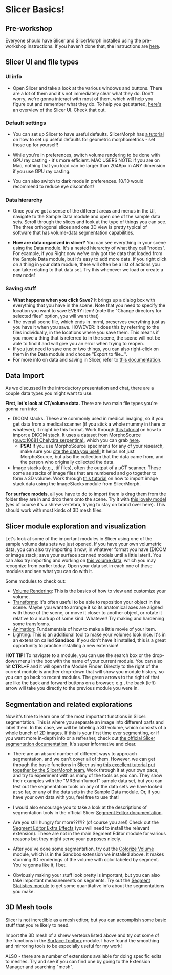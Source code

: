 # Slicer Basics!

## Pre-workshop

Everyone should have Slicer and SlicerMorph installed using the pre-workshop instructions. If you haven't done that, the instructions are [here](https://github.com/scutisorex/SlicerWorkshop-07-2024/blob/main/pretraining-setup.md).

## Slicer UI and file types

### UI info

- Open Slicer and take a look at the various windows and buttons. There are a lot of them and it's not immediately clear what they do. Don't worry, we're gonna interact with most of them, which will help you figure out and remember what they do. To help you get started, [here's](https://slicer.readthedocs.io/en/latest/user_guide/user_interface.html) an overview of the Slicer UI. Check that out.

### Default settings

- You can set up Slicer to have useful defaults. SlicerMorph has [a tutorial](https://github.com/SlicerMorph/Tutorials/tree/main/MorphPrefs) on how to set up useful defaults for geometric morphometrics - set those up for yourself! 

- While you're in preferences, switch volume rendering to be done with GPU ray casting - it's more efficient. MAC USERS NOTE: if you are on Mac, nothing that you load can be larger than 2048px in ANY dimension if you use GPU ray casting.

- You can also switch to dark mode in preferences. 10/10 would recommend to reduce eye discomfort!

### Data hierarchy

- Once you've got a sense of the different areas and menus in the UI, navigate to the Sample Data module and open one of the sample data sets. Scroll through the slices and look at the type of things you can see. The three orthogonal slices and one 3D view is pretty typical of software that has volume-data segmentation capabilities.

- **How are data organized in slicer?** You can see everything in your scene using the Data module. It's a nested hierarchy of what they call "nodes". For example, if you Right now we've only got the data that loaded from the Sample Data module, but it's easy to add more data. If you right click on a thing in your data module, there will often be a list of actions you can take relating to that data set. Try this whenever we load or create a new node!

### Saving stuff

- **What happens when you click Save?** It brings up a dialog box with everything that you have in the scene. Note that you need to specify the location you want to save EVERY item! (note the "Change directory for selected files" option, you will want that)
- The overall scene file, which ends in .mrml, preserves everything just as you have it when you save. HOWEVER: it does this by referring to the files individually, in the locations where you save them. This means if you move a thing that is referred to in the scene, the scene will not be able to find it and will give you an error when trying to reopen.
- If you just need to save one or two things, you can also right-click on them in the Data module and choose "Export to file...".
- For more info on data and saving in Slicer, refer to [this documentation](https://slicer.readthedocs.io/en/latest/user_guide/data_loading_and_saving.html).

## Data Import

As we discussed in the introductory presentation and chat, there are a couple data types you might want to use. 

**First, let's look at CT/volume data.** There are two main file types you're gonna run into:
- DICOM stacks. These are commonly used in medical imaging, so if you get data from a medical scanner (if you stick a whole mummy in there or whatever), it might be this format. Work through [this tutorial](https://github.com/SlicerMorph/Spr_2021/blob/main/Day_1/DICOM/DICOM.md) on how to import a DICOM stack. It uses a dataset from MorphoSource [(ouvc:10681 Chelydra serpentina)](https://www.morphosource.org/concern/biological_specimens/000S22699), which you can grab [here](https://drive.google.com/file/d/1s9qtpCGheXVr1I85jxA-MedDwAEucE8Q/view?usp=sharing).
    - **PSA!** If you use MorphoSource specimens for any of your research, make sure you [cite  the data you use!!!](https://www.morphosource.org/assets/ms_usage_std_comm_no_rearc_any_3d_limited-6825f6b0844a909f36f31f4b49aacf473a24694ff229c55b19c1cb5b2fe60f01.pdf) It helps not just MorphoSource, but also the collection that the data came from, and the person who originally collected the data.  
- Image stacks (e.g., .tif files), often the output of a µCT scanner. These come as stacks of 
image files that are numbered and go together to form a 3D volume. Work through [this tutorial](https://github.com/SlicerMorph/Tutorials/tree/main/ImageStacks) on how to import image stack data using the ImageStacks module from SlicerMorph. 

**For surface models**, all you have to do to import them is drag them from the folder they are in and drop them onto the scene. Try it with [this lovely model](https://drive.google.com/file/d/1LQpqLJrYLynA_R57GpuwFZbuWPrSVvwb/view?usp=drive_link) (yes of course it's a shrew vertebra, trying to stay on brand over here). This should work with most kinds of 3D mesh files. 

## Slicer module exploration and visualization

Let's look at some of the important modules in Slicer using one of the sample volume data sets we just opened. If you have your own volumetric data, you can also try importing it now, in whatever format you have (DICOM or image stack; save your surface scanned models until a little later!). You can also try importing and working on [this volume data](https://drive.google.com/file/d/1LLCsZEND9LMf83WInAXXjp7WM_6t5HRd/view?usp=sharing), which you may recognize from earlier today. Open your data set in each one of these modules and see what you can do with it. 
 
Some modules to check out:
- [Volume Rendering](https://github.com/SlicerMorph/Spr_2021/blob/main/Day_2/VolumeRendering/VolumeRendering.md): This is the basics of how to view and customize your volume.
- [Transforms](https://slicer.readthedocs.io/en/latest/user_guide/modules/transforms.html): It's often useful to be able to reposition your object in the scene. Maybe you want to arrange it so its anatomical axes are aligned with those of the scene, or move it closer to another object, or rotate it relative to a markup of some kind. Whatever! Try making and hardening some transforms.
- [Animation](https://github.com/SlicerMorph/Spr_2021/blob/main/Day_2/SlicerAnimator/SlicerAnimator.md): Fundamentals of how to make a little movie of your item.
- [Lighting](https://github.com/SlicerMorph/Spr_2021/blob/main/Day_2/Lighting/Lights.md): This is an additional tool to make your volumes look nice. It's in an extension called **Sandbox**. If you don't have it installed, this is a great opportunity to practice installing a new extension!

**HOT TIP!** To navigate to a module, you can use the search box or the drop-down menu in the box with the name of your current module. You can also hit **CTRL+F** and it will open the Module Finder. Directly to the right of the current module is another drop-down that will show you module history, so you can go back to recent modules. The green arrows to the right of that are like the back and forward buttons on a browser; e.g., the back (left) arrow will take you directly to the previous module you were in.

## Segmentation and related explorations

Now it's time to learn one of the most important functions in Slicer: segmentation. This is where you separate an image into different parts and label them. In this case, we will be labeling a 3D volume, which consists of a whole bunch of 2D images. If this is your first time ever segmenting, or if you want more in-depth info or a refresher, check out [the official Slicer segmentation documentation.](https://slicer.readthedocs.io/en/latest/user_guide/image_segmentation.html) It's super informative and clear.

- There are an absurd number of different ways to approach segmentation, and we can't cover all of them. However, we can get through the basic functions in Slicer using [this excellent tutorial put together by the SlicerMorph team.](https://github.com/SlicerMorph/Tutorials/tree/main/Segmentation) Work through it at your own pace, and try to experiment with as many of the tools as you can. They show their examples with the "MRBrainTumor1" sample data set, but you can test out the segmentation tools on any of the data sets we have looked at so far, or any of the data sets in the Sample Data module. Or, if you have your own data with you, feel free to use that!

- I would also encourage you to take a look at the descriptions of segmentation tools in the official Slicer [Segment Editor documentation](https://slicer.readthedocs.io/en/latest/user_guide/modules/segmenteditor.html).

- Are you still hungry for more??!?!? (of course you are!) Check out the [Segment Editor Extra Effects](https://github.com/lassoan/SlicerSegmentEditorExtraEffects) (you will need to install the relevant extension). These are not in the main Segment Editor module for various reasons but they might serve your purposes nicely.

- After you've done some segmentation, try out the [Colorize Volume](https://github.com/SlicerMorph/Tutorials/tree/main/ColorizeVolume) module, which is in the Sandbox extension we installed above. It makes stunning 3D renderings of the volume with color labeled by segment. You're gonna like it, I bet. 

- Obviously making your stuff look pretty is important, but you can also take important measurements on segments. Try out the [Segment Statistics module](https://slicer.readthedocs.io/en/latest/user_guide/modules/segmentstatistics.html) to get some quantitative info about the segmentations you make.

## 3D Mesh tools

Slicer is not incredible as a mesh editor, but you can accomplish some basic stuff that you're likely to need. 

Import the 3D mesh of a shrew vertebra listed above and try out some of the functions in the [Surface Toolbox](https://slicer.readthedocs.io/en/latest/user_guide/modules/surfacetoolbox.html) module. I have found the smoothing and mirroring tools to be especially useful for my work!

ALSO - there are a number of extensions available for doing specific edits to meshes. Try and see if you can find one by going to the Extension Manager and searching "mesh".